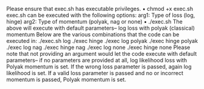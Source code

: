 Please ensure that exec.sh has executable privileges.
▪	chmod +x exec.sh
exec.sh can be executed with the following options:
arg1: Type of loss (log, hinge)
arg2: Type of momentum (polyak, nag or none)
▪	./exec.sh
The above will execute with default parameters– log loss with polyak (classical) momentum
Below are the various combinations that the code can be executed in:
./exec.sh log
./exec hinge
./exec log polyak
./exec hinge polyak
./exec log nag
./exec hinge nag
./exec log none
./exec hinge none
Please note that not providing an argument would let the code execute with default parameters– if no parameters are provided at all, log likelihood loss with Polyak momentum is set. If the wrong loss parameter is passed, again log likelihood is set. If a valid loss parameter is passed and no or incorrect momentum is passed, Polyak momentum is set.
